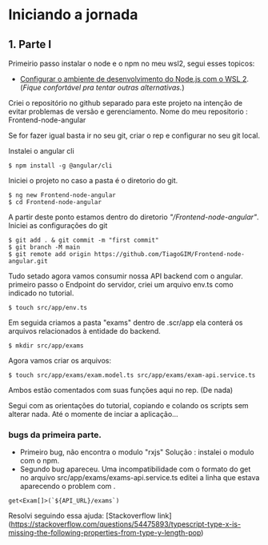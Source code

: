 # Iniciando a jornada
## 1. Parte I
Primeirio passo instalar o node e o npm no meu wsl2, segui esses topicos:
 - [Configurar o ambiente de desenvolvimento do Node.js com o WSL 2](https://docs.microsoft.com/pt-br/windows/nodejs/setup-on-wsl2).
(_Fique confortável pra tentar outras alternativas._)

Criei o repositório no github separado para este projeto na intenção de evitar problemas de versão e gerenciamento.
Nome do meu repositorio : Frontend-node-angular

Se for fazer igual basta ir no seu git, criar o rep e configurar no seu git local.

Instalei o angular cli

```
$ npm install -g @angular/cli
```

Iniciei o projeto no caso a pasta é o diretorio do git.

```
$ ng new Frontend-node-angular
$ cd Frontend-node-angular
```

A partir deste ponto estamos dentro do diretorio *"/Frontend-node-angular"*.
Iniciei as configurações do git 
```$ git init
$ git add . & git commit -m "first commit"
$ git branch -M main
$ git remote add origin https://github.com/TiagoGIM/Frontend-node-angular.git 
```

Tudo setado agora vamos consumir nossa API backend com o angular.
primeiro passo o Endpoint do servidor, criei um arquivo env.ts como indicado no tutorial.
```
$ touch src/app/env.ts
```
Em seguida criamos a pasta "exams" dentro de .scr/app ela conterá os arquivos relacionados à entidade do backend.
```
$ mkdir src/app/exams
```
Agora vamos criar os arquivos:
```
$ touch src/app/exams/exam.model.ts src/app/exams/exam-api.service.ts
```
Ambos estão comentados com suas funções aqui no rep. (De nada) 

Segui com as orientações do tutorial, copiando e colando os scripts sem alterar nada.
Até o momente de inciar a aplicação...
### bugs da primeira parte.
- Primeiro bug, não encontra o modulo "rxjs"
 Solução : instalei o modulo com o npm.
- Segundo bug apareceu. Uma incompatibilidade com o formato do get no arquivo src/app/exams/exams-api.service.ts
editei a linha que estava aparecendo o problem com .
```
get<Exam[]>(`${API_URL}/exams`)
```
Resolvi seguindo essa ajuda: [Stackoverflow link]
(https://stackoverflow.com/questions/54475893/typescript-type-x-is-missing-the-following-properties-from-type-y-length-pop)
